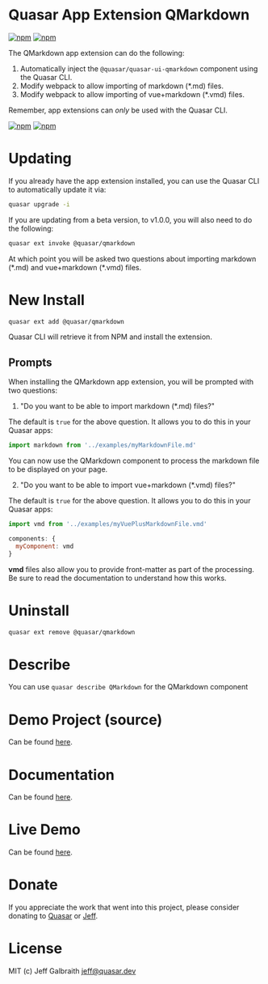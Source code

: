 # Quasar App Extension QMarkdown

[![npm](https://img.shields.io/npm/v/@quasar/quasar-app-extension-qmarkdown.svg?label=quasar-app-extension-qmarkdown)](https://www.npmjs.com/package/@quasar/quasar-app-extension-qmarkdown)
[![npm](https://img.shields.io/npm/dt/@quasar/quasar-app-extension-qmarkdown.svg)](https://www.npmjs.com/package/@quasar/quasar-app-extension-qmarkdown)


The QMarkdown app extension can do the following:
1. Automatically inject the `@quasar/quasar-ui-qmarkdown` component using the Quasar CLI.
2. Modify webpack to allow importing of markdown (\*.md) files.
3. Modify webpack to allow importing of vue+markdown (\*.vmd) files.

Remember, app extensions can _only_ be used with the Quasar CLI.

[![npm](https://img.shields.io/npm/v/@quasar/quasar-app-extension-qmarkdown.svg?label=@quasar/quasar-app-extension-qmarkdown)](https://www.npmjs.com/package/quasar-app-extension-qmarkdown)
[![npm](https://img.shields.io/npm/dt/@quasar/quasar-app-extension-qmarkdown.svg)](https://www.npmjs.com/package/@quasar/quasar-app-extension-qmarkdown)

# Updating
If you already have the app extension installed, you can use the Quasar CLI to automatically update it via:
```bash
quasar upgrade -i
```
If you are updating from a beta version, to v1.0.0, you will also need to do the following:
```bash
quasar ext invoke @quasar/qmarkdown
```
At which point you will be asked two questions about importing markdown (\*.md) and vue+markdown (\*.vmd) files.

# New Install
```bash
quasar ext add @quasar/qmarkdown
```
Quasar CLI will retrieve it from NPM and install the extension.

## Prompts

When installing the QMarkdown app extension, you will be prompted with two questions:

1) "Do you want to be able to import markdown (*.md) files?"

The default is `true` for the above question. It allows you to do this in your Quasar apps:

```js
import markdown from '../examples/myMarkdownFile.md'
```

You can now use the QMarkdown component to process the markdown file to be displayed on your page.

2) "Do you want to be able to import vue+markdown (*.vmd) files?"

The default is `true` for the above question. It allows you to do this in your Quasar apps:

```js
import vmd from '../examples/myVuePlusMarkdownFile.vmd'

components: {
  myComponent: vmd
}
```

**vmd** files also allow you to provide front-matter as part of the processing. Be sure to read the documentation to understand how this works.

# Uninstall
```bash
quasar ext remove @quasar/qmarkdown
```

# Describe
You can use `quasar describe QMarkdown` for the QMarkdown component

# Demo Project (source)
Can be found [here](https://github.com/quasarframework/quasar-ui-qmarkdown/tree/master/demo).


# Documentation
Can be found [here](https://quasarframework.github.io/quasar-ui-qmarkdown/).

# Live Demo
Can be found [here](https://quasarframework.github.io/quasar-ui-qmarkdown/demo).

# Donate
If you appreciate the work that went into this project, please consider donating to [Quasar](https://donate.quasar.dev) or [Jeff](https://github.com/sponsors/hawkeye64).

# License
MIT (c) Jeff Galbraith <jeff@quasar.dev>
